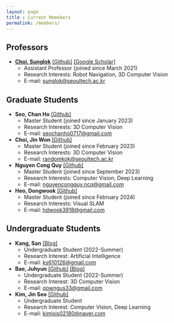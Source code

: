 ```yaml
---
layout: page
title : Current Memebers
permalink: /members/
---
```


## Professors
* **[Choi, Sunglok](/sunglok/)** [[Github]](https://github.com/sunglok) [[Google Scholar]](https://scholar.google.com/citations?user=ckeePCMAAAAJ)
  * Assistant Professor (joined since March 2021)
  * Research Interests: Robot Navigation, 3D Computer Vision
  * E-mail: <sunglok@seoultech.ac.kr>



## Graduate Students
* **Seo, Chan Ho** [[Github]](https://github.com/gravity0717)
  * Master Student (joined since January 2023)
  * Research Interests: 3D Computer Vision
  * E-mail: <seochanho0717@gmail.com>
* **Choi, Jin Won** [[Github]](https://github.com/randomwons)
  * Master Student (joined since February 2023)
  * Research Interests: 3D Computer Vision
  * E-mail: <randomkok@seoultech.ac.kr>
* **Nguyen Cong Quy** [[Github]](https://github.com/ncquy)
  * Master Student (joined since September 2023)
  * Research Interests: Computer Vision, Deep Learning
  * E-mail: <nguyencongquy.ncq@gmail.com>
* **Heo, Dongwook** [[Github]](https://github.com/dongwookheo)
  * Master Student (joined since February 2024)
  * Research Interests: Visual SLAM
  * E-mail: <hdwook3918@gmail.com>



## Undergraduate Students
* **Kang, San** [[Blog]](https://blog.naver.com/ks610126)
  * Undergraduate Student (2022-Summer)
  * Research Interest: Artificial Intelligence
  * E-mail: <ks610126@gmail.com>
* **Bae, Juhyun** [[Github]](https://github.com/qowngus33) [[Blog]](https://kk-eezz.tistory.com)
  * Undergraduate Student (2022-Summer)
  * Research Interest: 3D Computer Vision
  * E-mail: <qowngus33@gmail.com>
* **Kim, Jin Seo** [[Github]](https://github.com/JINSEO2KIM)
  * Undergraduate Student
  * Research Interest: Computer Vision, Deep Learning
  * E-mail: <kimjsjs02180@naver.com>
